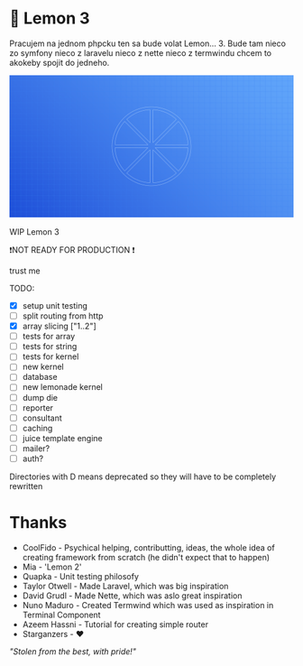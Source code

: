 # 🍋 Lemon 3 

Pracujem na jednom phpcku ten sa bude volat Lemon... 3. Bude tam nieco zo symfony nieco z laravelu nieco z nette nieco z termwindu chcem to akokeby spojit do jedneho. 

![Blueprint](https://raw.githubusercontent.com/Lemon-Framework/static/master/images/lemon_bp.png)

WIP Lemon 3

❗NOT READY FOR PRODUCTION ❗

trust me

TODO:

- [x] setup unit testing
- [ ] split routing from http
- [x] array slicing ["1..2"]
- [ ] tests for array
- [ ] tests for string
- [ ] tests for kernel
- [ ] new kernel
- [ ] database
- [ ] new lemonade kernel
- [ ] dump die
- [ ] reporter
- [ ] consultant
- [ ] caching
- [ ] juice template engine
- [ ] mailer?
- [ ] auth?

Directories with D means deprecated so they will have to be completely rewritten

# Thanks

- CoolFido - Psychical helping, contributting, ideas, the whole idea of creating framework from scratch (he didn't expect that to happen)
- Mia - 'Lemon 2'
- Quapka - Unit testing philosofy
- Taylor Otwell - Made Laravel, which was big inspiration
- David Grudl - Made Nette, which was aslo great inspiration
- Nuno Maduro - Created Termwind which was used as inspiration in Terminal Component
- Azeem Hassni - Tutorial for creating simple router
- Starganzers - ❤

*"Stolen from the best, with pride!"*
